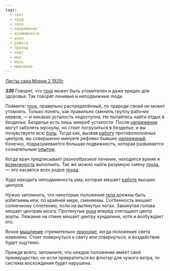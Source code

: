 ```yaml
---
tags:
  - свет
  - труд
  - тело
  - напряжение
  - возможности
  - рука
  - работа
  - приход
  - опыт
  - мер
  - боль
  - мышление
---
```


[Листы сада Мории 2 1925г](https://127.0.0.1:4002/agni/1925)

___336___
Говорят, что [труд](../../../tags/#труд) может быть утомителен и даже вреден для здоровья. Так говорят ленивые и неподвижные люди.   

Поймите: [труд](../../../tags/#труд), правильно распределённый, по природе своей не может утомлять. Только понять, как правильно сменить группу рабочих нервов, — и никакая усталость недоступна. Не пытайтесь найти отдых в безделье. Безделье есть лишь микроб усталости. После [напряжения](../../../tags/#напряжение) могут заболеть мускулы, но стоит погрузиться в безделье, и вы почувствуете всю [боль](../../../tags/#боль). Тогда как, вызвав [работу](../../../tags/#работа) противоположных центров, вы совершенно минуете рефлекс бывших [напряжений](../../../tags/#напряжение). Конечно, подразумевается большая подвижность, которая развивается сознательным [опытом](../../../tags/#опыт).   

Когда врач предписывает разнообразное лечение, находится время и [возможность](../../../tags/#возможности) выполнить. Так же можно найти разумную смену [труда](../../../tags/#труд), — это касается всех родов [труда](../../../tags/#труд).   

Худо находить неподвижность ума, которая мешает [работе](../../../tags/#работа) высших центров.   

Нужно запомнить, что некоторые положения [тела](../../../tags/#тело) должны быть избегаемы или, по крайней мере, сменяемы. Согбенность мешает солнечному сплетению, если на вытянутых ногах. Закинутая голова мешает центрам мозга. Протянутые [руки](../../../tags/#рука) вперёд отягощают центр аорты. Лежание на спине мешает центру кундалини, хотя и возбуждает его.   

Ясное [мышление](../../../tags/#мышление) стремительно [приходит](../../../tags/#приход), когда положение света изменено. Стоит повернуться к свету или отвернуться, и воздействие будет ощутимо.   

Прежде всего, запомните, что каждое положение имеет своё преимущество, но если превратиться во флюгер для чужого ветра, то система восхождения будет нарушена.   

